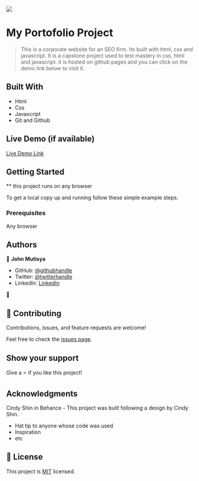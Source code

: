 ![](https://img.shields.io/badge/Microverse-blueviolet)

# My Portofolio Project

> This is a corporate website for an SEO firm. Its built with html, css and javascript. It is a capstone project used to test mastery in css, html and javascript. it is hosted on github pages and you can click on the demo link below to visit it. 

## Built With

- Html
- Css
- Javascript
- Git and Github


## Live Demo (if available)

[Live Demo Link](https://johnkioko.github.io/My-Portofolio-Project/)


## Getting Started

** this project runs on any browser


To get a local copy up and running follow these simple example steps.

### Prerequisites

Any browser



## Authors

👤 **John Mutisya**

- GitHub: [@githubhandle](https://github.com/johnkioko)
- Twitter: [@twitterhandle](https://twitter.com/@john_the_web_dev)
- LinkedIn: [LinkedIn](https://linkedin.com/in/johnkioko)

👤

## 🤝 Contributing

Contributions, issues, and feature requests are welcome!

Feel free to check the [issues page](../../issues/).

## Show your support

Give a ⭐️ if you like this project!

## Acknowledgments

Cindy Shin in Behance - This project was built following a design by Cindy Shin.

- Hat tip to anyone whose code was used
- Inspiration
- etc

## 📝 License

This project is [MIT](./MIT.MD) licensed.